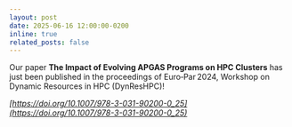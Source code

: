 ```yaml
---
layout: post
date: 2025-06-16 12:00:00-0200
inline: true
related_posts: false
---
```


Our paper **The Impact of Evolving APGAS Programs on HPC Clusters** has just been published in the proceedings of Euro‑Par 2024, Workshop on Dynamic Resources in HPC (DynResHPC)!

_[https://doi.org/10.1007/978-3-031-90200-0_25](https://doi.org/10.1007/978-3-031-90200-0_25)_